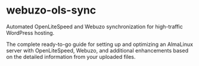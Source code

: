# webuzo-ols-sync
Automated OpenLiteSpeed and Webuzo synchronization for high-traffic WordPress hosting.

The complete ready-to-go guide for setting up and optimizing an AlmaLinux server with OpenLiteSpeed, Webuzo, and additional enhancements based on the detailed information from your uploaded files.

